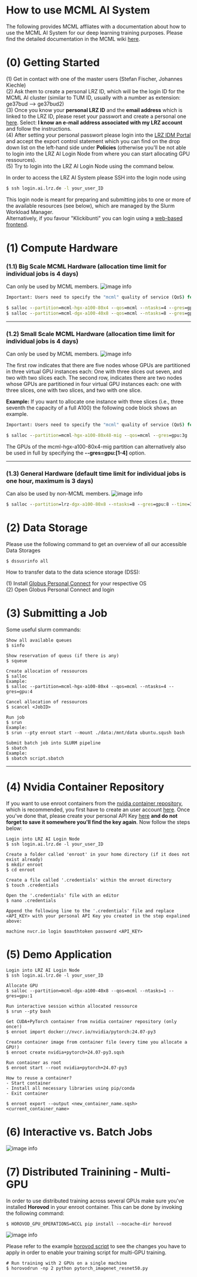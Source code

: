 # How to use MCML AI System
The following provides MCML affliates with a documentation about how to use the MCML AI System for our deep learning training purposes. Please find the detailed documentation in the MCML wiki [here](https://doku.lrz.de/lrz-ai-systems-11484278.html).

# (0) Getting Started

(1) Get in contact with one of the master users (Stefan Fischer, Johannes Kiechle) \
(2) Ask them to create a personal LRZ ID, which will be the login ID for the MCML AI cluster (similar to TUM ID, usually with a number as extension: ge37bud --> ge37bud2) \
(3) Once you know your **personal LRZ ID** and the **email address** which is linked to the LRZ ID, please reset your passwort and create a personal one [here](https://idmportal.lrz.de/pwreset). Select: **I know an e-mail address associated with my LRZ account** and follow the instructions. \
(4) After setting your personal passwort please login into the [LRZ IDM Portal](https://idmportal2.lrz.de/jidmp/) and accept the export control statement which you can find on the drop down list on the left-hand side under **Policies** (otherwise you'll be not able to login into the LRZ AI Login Node from where you can start allocating GPU ressources). \
(5) Try to login into the LRZ AI Login Node using the command below.


In order to access the LRZ AI System please SSH into the login node using

```cmd
$ ssh login.ai.lrz.de -l your_user_ID
```
This login node is meant for preparing and submitting jobs to one or more of the available resources (see below), which are managed by the Slurm Workload Manager. \
Alternatively, if you favour "Klickibunti" you can login using a [web-based frontend](https://login.ai.lrz.de ).

# (1) Compute Hardware

### (1.1) Big Scale MCML Hardware (allocation time limit for individual jobs is 4 days)
Can only be used by MCML members. 
![image info](./assets/MCML_hardware.png)

```cmd
Important: Users need to specify the "mcml" quality of service (QoS) for their job allocation

$ salloc --partition=mcml-hgx-a100-80x4 --qos=mcml --ntasks=4 --gres=gpu:4 
$ salloc --partition=mcml-dgx-a100-40x8 --qos=mcml --ntasks=8 --gres=gpu:8  
```

---

### (1.2) Small Scale MCML Hardware (allocation time limit for individual jobs is 4 days)
Can only be used by MCML members.
![image info](./assets/SmallScale_MCML_hardware.png)

The first row indicates that there are five nodes whose GPUs are partitioned in three virtual GPU instances each: One with three slices out seven, and two with two slices each. The second row, indicates there are two nodes whose GPUs are partitioned in four virtual GPU instances each: one with three slices, one with two slices, and two with one slice. 

**Example:** If you want to allocate one instance with three slices (i.e., three seventh the capacity of a full A100) the following code block shows an example. 
```cmd
Important: Users need to specify the "mcml" quality of service (QoS) for their job allocation

$ salloc --partition=mcml-hgx-a100-80x48-mig --qos=mcml --gres=gpu:3g
```
The GPUs of the mcml-hgx-a100-80x4-mig partition can alternatively also be used in full by specifying the **--gres=gpu:[1-4]** option.

---

### (1.3) General Hardware (default time limit for individual jobs is one hour, maximum is 3 days)
Can also be used by non-MCML members.
![image info](./assets/General_hardware.png)

```cmd
$ salloc --partition=lrz-dgx-a100-80x8 --ntasks=8 --gres=gpu:8 --time=3-00:00:00
```

# (2) Data Storage

Please use the following command to get an overview of all our accessible Data Storages

```console
$ dssusrinfo all
```

How to transfer data to the data science storage (DSS):

(1) Install [Globus Personal Connect](https://www.globus.org/globus-connect-personal) for your respective OS \
(2) Open Globus Personal Connect and login

# (3) Submitting a Job

Some useful slurm commands: 
```console
Show all available queues
$ sinfo 

Show reservation of queus (if there is any)
$ squeue

Create allocation of ressources
$ salloc 
Example:
$ salloc --partition=mcml-hgx-a100-80x4 --qos=mcml --ntasks=4 --gres=gpu:4 

Cancel allocation of ressources
$ scancel <JobID>

Run job
$ srun
Example:
$ srun --pty enroot start --mount ./data:/mnt/data ubuntu.sqush bash

Submit batch job into SLURM pipeline
$ sbatch
Example:
$ sbatch script.sbatch
```
--- 

# (4) Nvidia Container Repository

If you want to use enroot containers from the [nvidia container repository](https://catalog.ngc.nvidia.com/containers?filters=platform%7CPyTorch%7Cpltfm_pytorch&orderBy=weightPopularDESC&query=&page=&pageSize=), which is recommended, you first have to create an user account [here](https://ngc.nvidia.com/signin). Once you've done that, please create your personal API Key [here](https://ngc.nvidia.com/setup/api-key) **and do not forget to save it somewhere you'll find the key again**. Now follow the steps below:

```console
Login into LRZ AI Login Node
$ ssh login.ai.lrz.de -l your_user_ID

Create a folder called 'enroot' in your home directory (if it does not exist already)
$ mkdir enroot
$ cd enroot

Create a file called '.credentials' within the enroot directory
$ touch .credentials

Open the '.credentials' file with an editor
$ nano .credentials

Append the following line to the '.credentials' file and replace <API_KEY> with your personal API Key you created in the step expalined above: 

machine nvcr.io login $oauthtoken password <API_KEY>
```

# (5) Demo Application

```console
Login into LRZ AI Login Node
$ ssh login.ai.lrz.de -l your_user_ID

Allocate GPU
$ salloc --partition=mcml-dgx-a100-40x8 --qos=mcml --ntasks=1 --gres=gpu:1

Run interactive session within allocated ressource
$ srun --pty bash

Get CUDA+PyTorch container from nvidia container repository (only once!)
$ enroot import docker://nvcr.io/nvidia/pytorch:24.07-py3

Create container image from container file (every time you allocate a GPU!)
$ enroot create nvidia+pytorch+24.07-py3.sqsh

Run container as root
$ enroot start --root nvidia+pytorch+24.07-py3

How to reuse a container?
- Start container
- Install all necessary libraries using pip/conda
- Exit container

$ enroot export --output <new_container_name.sqsh> <current_container_name>
```

# (6) Interactive vs. Batch Jobs

![image info](./assets/summary.png)

# (7) Distributed Trainining - Multi-GPU

In order to use distributed training across several GPUs make sure you've installed **Horovod** in your enroot container. This can be done by invoking the following command:

```console
$ HOROVOD_GPU_OPERATIONS=NCCL pip install --nocache-dir horovod
```

![image info](./assets/horovod.png)

Please refer to the example [horovod script](./pytorch_imagenet_resnet50.py) to see the changes you have to apply in order to enable your training script for multi-GPU training.

```console
# Run training with 2 GPUs on a single machine
$ horovodrun -np 2 python pytorch_imagenet_resnet50.py
```
